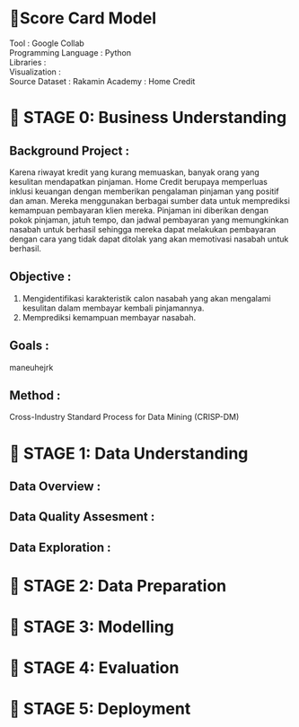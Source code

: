 # 📔**Score Card Model**
Tool : Google Collab <br>
Programming Language : Python <br>
Libraries : <br>
Visualization : <br>
Source Dataset : Rakamin Academy : Home Credit <br>

# 📂 STAGE 0: Business Understanding
## Background Project :
Karena riwayat kredit yang kurang memuaskan, banyak orang yang kesulitan mendapatkan pinjaman. Home Credit berupaya memperluas inklusi keuangan dengan memberikan pengalaman pinjaman yang positif dan aman. Mereka menggunakan berbagai sumber data untuk memprediksi kemampuan pembayaran klien mereka. Pinjaman ini diberikan dengan pokok pinjaman, jatuh tempo, dan jadwal pembayaran yang memungkinkan nasabah untuk berhasil sehingga mereka dapat melakukan pembayaran dengan cara yang tidak dapat ditolak yang akan memotivasi nasabah untuk berhasil.

## Objective :
1. Mengidentifikasi karakteristik calon nasabah yang akan mengalami kesulitan dalam membayar kembali pinjamannya.
2. Memprediksi kemampuan membayar nasabah.

## Goals :
maneuhejrk

## Method :
Cross-Industry Standard Process for Data Mining (CRISP-DM)
<br>

# 📂 STAGE 1: Data Understanding
## Data Overview :

## Data Quality Assesment :

## Data Exploration :

# 📂 STAGE 2: Data Preparation

# 📂 STAGE 3: Modelling

# 📂 STAGE 4: Evaluation

# 📂 STAGE 5: Deployment
